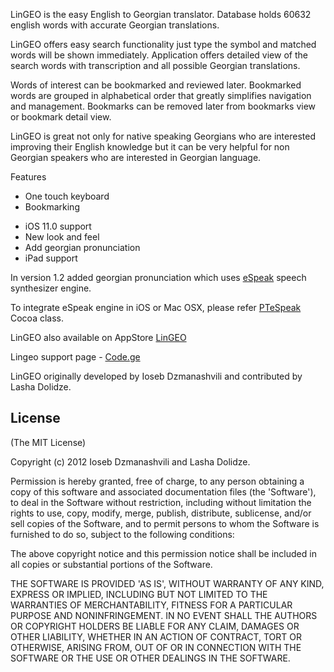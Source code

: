 
LinGEO is the easy English to Georgian translator. 
Database holds 60632 english words with accurate Georgian translations. 

LinGEO offers easy search functionality just type the symbol and matched words will be shown immediately. 
Application offers detailed view of the search words with transcription and all possible Georgian translations. 

Words of interest can be bookmarked and reviewed later. Bookmarked words are grouped in alphabetical order that greatly simplifies navigation and management. 
Bookmarks can be removed later from bookmarks view or bookmark detail view. 

LinGEO is great not only for native speaking Georgians who are interested improving their English knowledge but it can be very helpful for non Georgian speakers who are interested in Georgian language. 

Features 
* One touch keyboard 
* Bookmarking

- iOS 11.0 support
- New look and feel 
- Add georgian pronunciation 
- iPad support 


In version 1.2 added georgian pronunciation which uses [eSpeak](http://espeak.sourceforge.net/) speech synthesizer engine.

To integrate eSpeak engine in iOS or Mac OSX, please refer [PTeSpeak](https://github.com/lashad/PTeSpeak) Cocoa class.

LinGEO also available on AppStore [LinGEO](http://itunes.apple.com/us/app/lingeo/id331555944?mt=8)

Lingeo support page - [Code.ge](http://www.code.ge/lingeo)

LinGEO originally developed by Ioseb Dzmanashvili and contributed by Lasha Dolidze.


## License 

(The MIT License)

Copyright (c) 2012 Ioseb Dzmanashvili and Lasha Dolidze.

Permission is hereby granted, free of charge, to any person obtaining
a copy of this software and associated documentation files (the
'Software'), to deal in the Software without restriction, including
without limitation the rights to use, copy, modify, merge, publish,
distribute, sublicense, and/or sell copies of the Software, and to
permit persons to whom the Software is furnished to do so, subject to
the following conditions:

The above copyright notice and this permission notice shall be
included in all copies or substantial portions of the Software.

THE SOFTWARE IS PROVIDED 'AS IS', WITHOUT WARRANTY OF ANY KIND,
EXPRESS OR IMPLIED, INCLUDING BUT NOT LIMITED TO THE WARRANTIES OF
MERCHANTABILITY, FITNESS FOR A PARTICULAR PURPOSE AND NONINFRINGEMENT.
IN NO EVENT SHALL THE AUTHORS OR COPYRIGHT HOLDERS BE LIABLE FOR ANY
CLAIM, DAMAGES OR OTHER LIABILITY, WHETHER IN AN ACTION OF CONTRACT,
TORT OR OTHERWISE, ARISING FROM, OUT OF OR IN CONNECTION WITH THE
SOFTWARE OR THE USE OR OTHER DEALINGS IN THE SOFTWARE.
